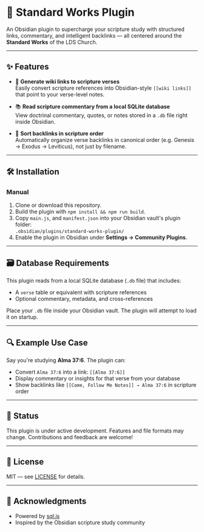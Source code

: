 # 📖 Standard Works Plugin

An Obsidian plugin to supercharge your scripture study with structured links, commentary, and intelligent backlinks — all centered around the **Standard Works** of the LDS Church.

---

## ✨ Features

- 🔗 **Generate wiki links to scripture verses**  
  Easily convert scripture references into Obsidian-style `[[wiki links]]` that point to your verse-level notes.

- 📚 **Read scripture commentary from a local SQLite database**  
  View doctrinal commentary, quotes, or notes stored in a `.db` file right inside Obsidian.

- 🧭 **Sort backlinks in scripture order**  
  Automatically organize verse backlinks in canonical order (e.g. Genesis → Exodus → Leviticus), not just by filename.

---

## 🛠 Installation

### Manual

1. Clone or download this repository.
2. Build the plugin with `npm install && npm run build`.
3. Copy `main.js`, and `manifest.json` into your Obsidian vault's plugin folder:  
   `.obsidian/plugins/standard-works-plugin/`
4. Enable the plugin in Obsidian under **Settings → Community Plugins**.

---

## 🗃️ Database Requirements

This plugin reads from a local SQLite database (`.db` file) that includes:
- A `verse` table or equivalent with scripture references
- Optional commentary, metadata, and cross-references

Place your `.db` file inside your Obsidian vault. The plugin will attempt to load it on startup.

---

## 🔍 Example Use Case

Say you're studying **Alma 37:6**. The plugin can:
- Convert `Alma 37:6` into a link: `[[Alma 37:6]]`
- Display commentary or insights for that verse from your database
- Show backlinks like `[[Come, Follow Me Notes]] → Alma 37:6` in scripture order

---

## 🧪 Status

This plugin is under active development. Features and file formats may change. Contributions and feedback are welcome!

---

## 📄 License

MIT — see [LICENSE](./LICENSE) for details.

---

## 🙌 Acknowledgments

- Powered by [sql.js](https://github.com/sql-js/sql.js)
- Inspired by the Obsidian scripture study community

